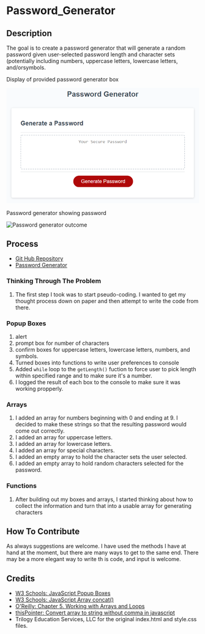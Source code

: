 # Password_Generator

## Description

The goal is to create a password generator that will generate a random password given user-selected password length and character sets (potentially including numbers, uppercase letters, lowercase letters, and/orsymbols.

Display of provided password generator box

![Display of password generator box](/assets/images/03-javascript-homework-demo.png)

Password generator showing password

![Password generator outcome](/assets/images/*******************.png)


## Process



- [Git Hub Repository](https://github.com/areitan/Password_Generator)
- [Password Generator]()


### Thinking Through The Problem

1. The first step I took was to start pseudo-coding. I wanted to get my thought process down on paper and then attempt to write the code from there.


### Popup Boxes

1. alert
2. prompt box for number of characters
3. confirm boxes for uppercase letters, lowercase letters, numbers, and symbols.
4. Turned boxes into functions to write user preferences to console
5. Added ```while``` loop to the ```getLength()``` fuction to force user to pick length within specified range and to make sure it's a number.
6. I logged the result of each box to the console to make sure it was working propperly.


### Arrays

1. I added an array for numbers beginning with 0 and ending at 9. I decided to make these strings so that the resulting password would come out correctly.
2. I added an array for uppercase letters.
3. I added an array for lowercase letters.
4. I added an array for special characters.
5. I added an empty array to hold the character sets the user selected.
6. I added an empty array to hold random characters selected for the password.


### Functions
1. After building out my boxes and arrays, I started thinking about how to collect the information and turn that into a usable array for generating characters  



## How To Contribute

As always suggestions are welcome. I have used the methods I have at hand at the moment, but there are many ways to get to the same end. There may be a more elegant way to write th is code, and input is welcome.


## Credits

- [W3 Schools: JavaScript Popup Boxes](https://www.w3schools.com/js/js_popup.asp)
- [W3 Schools: JavaScript Array concat()](https://www.w3schools.com/jsref/jsref_concat_array.asp)
- [O'Reilly: Chapter 5. Working with Arrays and Loops](https://www.oreilly.com/library/view/javascript-cookbook/9781449390211/ch05.html)
- [thisPointer: Convert array to string without comma in javascript](https://thispointer.com/convert-array-to-string-without-comma-in-javascript/)
- Trilogy Education Services, LLC for the original index.html and style.css files.





